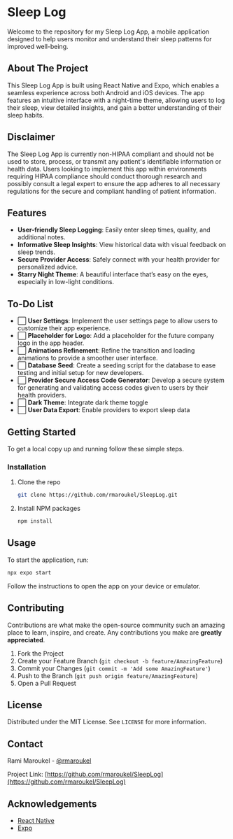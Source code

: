 
# Sleep Log

Welcome to the repository for my Sleep Log App, a mobile application designed to help users monitor and understand their sleep patterns for improved well-being.

## About The Project

This Sleep Log App is built using React Native and Expo, which enables a seamless experience across both Android and iOS devices. The app features an intuitive interface with a night-time theme, allowing users to log their sleep, view detailed insights, and gain a better understanding of their sleep habits.

## Disclaimer

The Sleep Log App is currently non-HIPAA compliant and should not be used to store, process, or transmit any patient's identifiable information or health data. Users looking to implement this app within environments requiring HIPAA compliance should conduct thorough research and possibly consult a legal expert to ensure the app adheres to all necessary regulations for the secure and compliant handling of patient information.

## Features

- **User-friendly Sleep Logging**: Easily enter sleep times, quality, and additional notes.
- **Informative Sleep Insights**: View historical data with visual feedback on sleep trends.
- **Secure Provider Access**: Safely connect with your health provider for personalized advice.
- **Starry Night Theme**: A beautiful interface that’s easy on the eyes, especially in low-light conditions.


## To-Do List

- ⬜ **User Settings**: Implement the user settings page to allow users to customize their app experience.
- ⬜ **Placeholder for Logo**: Add a placeholder for the future company logo in the app header.
- ⬜ **Animations Refinement**: Refine the transition and loading animations to provide a smoother user interface.
- ⬜ **Database Seed**: Create a seeding script for the database to ease testing and initial setup for new developers.
- ⬜ **Provider Secure Access Code Generator**: Develop a secure system for generating and validating access codes given to users by their health providers.
- ⬜ **Dark Theme**: Integrate dark theme toggle
- ⬜ **User Data Export**: Enable providers to export sleep data



## Getting Started

To get a local copy up and running follow these simple steps.

### Installation

1. Clone the repo
   ```sh
   git clone https://github.com/rmaroukel/SleepLog.git
   ```
2. Install NPM packages
   ```sh
   npm install
   ```

## Usage

To start the application, run:

```sh
npx expo start
```

Follow the instructions to open the app on your device or emulator.

## Contributing

Contributions are what make the open-source community such an amazing place to learn, inspire, and create. Any contributions you make are **greatly appreciated**.

1. Fork the Project
2. Create your Feature Branch (`git checkout -b feature/AmazingFeature`)
3. Commit your Changes (`git commit -m 'Add some AmazingFeature'`)
4. Push to the Branch (`git push origin feature/AmazingFeature`)
5. Open a Pull Request

## License

Distributed under the MIT License. See `LICENSE` for more information.

## Contact

Rami Maroukel - [@rmaroukel](https://www.linkedin.com/in/rmaroukel/)

Project Link: [https://github.com/rmaroukel/SleepLog](https://github.com/rmaroukel/SleepLog)

## Acknowledgements

- [React Native](https://reactnative.dev/)
- [Expo](https://expo.io/)
